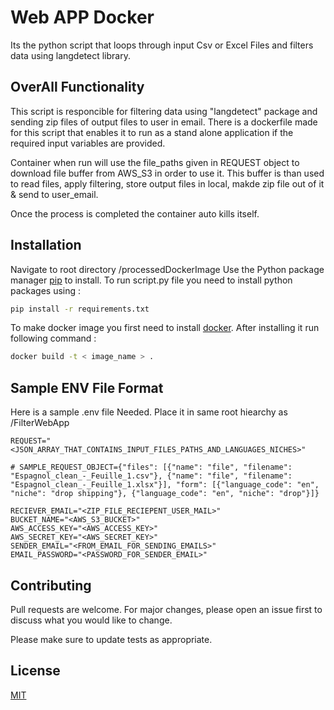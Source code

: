 # Web APP Docker 

Its the python script that loops through input Csv or Excel Files
and filters data using langdetect library.

## OverAll Functionality

This script is responcible for filtering data using "langdetect" package and 
sending zip files of output files to user in email.
There is a dockerfile made for this script that enables it to run as a 
stand alone application if the required input variables are provided.

Container when run will use the file_paths given in REQUEST object to download 
file buffer from AWS_S3 in order to use it. This buffer is than used to read files,
apply filtering, store output files in local, makde zip file out of it & send to
user_email. 

Once the process is completed the container auto kills itself.

## Installation

Navigate to root directory /processedDockerImage
Use the Python package manager [pip](https://pypi.org/project/pip/) to install.
To run script.py file you need to install python packages using : 
```bash
pip install -r requirements.txt
```

To make docker image you first need to install [docker](https://www.docker.com/).
After installing it run following command : 
```bash
docker build -t < image_name > .
```

## Sample ENV File Format

Here is a sample .env file Needed. Place it in same root hiearchy as /FilterWebApp

```dotenv
REQUEST="<JSON_ARRAY_THAT_CONTAINS_INPUT_FILES_PATHS_AND_LANGUAGES_NICHES>"

# SAMPLE_REQUEST_OBJECT={"files": [{"name": "file", "filename": "Espagnol_clean_-_Feuille_1.csv"}, {"name": "file", "filename": "Espagnol_clean_-_Feuille_1.xlsx"}], "form": [{"language_code": "en", "niche": "drop shipping"}, {"language_code": "en", "niche": "drop"}]} 

RECIEVER_EMAIL="<ZIP_FILE_RECIEPENT_USER_MAIL>"
BUCKET_NAME="<AWS_S3_BUCKET>"
AWS_ACCESS_KEY="<AWS_ACCESS_KEY>"
AWS_SECRET_KEY="<AWS_SECRET_KEY>"
SENDER_EMAIL="<FROM_EMAIL_FOR_SENDING_EMAILS>"
EMAIL_PASSWORD="<PASSWORD_FOR_SENDER_EMAIL>"

```

## Contributing

Pull requests are welcome. For major changes, please open an issue first
to discuss what you would like to change.

Please make sure to update tests as appropriate.

## License

[MIT](https://choosealicense.com/licenses/mit/)